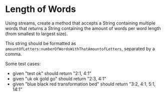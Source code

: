 # Length of Words

Using streams, create a method that accepts a String containing multiple words
that returns a String containing the amount of words per word length (from smallest to largest size).

This string should be formatted as ```amountOfLetters:numberOfWordsWithThatAmountofLetters```, separated by a comma.

Some test cases:
- given "test ok" should return "2:1, 4:1"
- given "uk ok gold go" should return "2:3, 4:1"
- given "blue black red transformation bed" should return "3:2, 4:1, 5:1, 14:1"